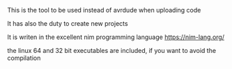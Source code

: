 
This is the tool to be used instead of avrdude when uploading code

It has also the duty to create new projects

It is writen in the excellent nim programming language https://nim-lang.org/

the linux 64 and 32 bit executables are included, if you want to avoid the compilation

